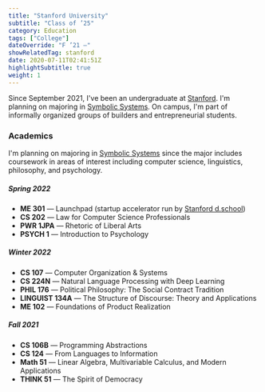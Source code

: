 ```yaml
---
title: "Stanford University"
subtitle: "Class of ’25"
category: Education
tags: ["College"]
dateOverride: "F ’21 –"
showRelatedTag: stanford
date: 2020-07-11T02:41:51Z
highlightSubtitle: true
weight: 1
---
```


Since September 2021, I've been an undergraduate at [Stanford](https://stanford.edu). I'm planning on majoring in [Symbolic Systems](https://symsys.stanford.edu).
On campus, I'm part of informally organized groups of builders and entrepreneurial students.  

### Academics

I'm planning on majoring in [Symbolic Systems](https://symsys.stanford.edu) since the major includes coursework in areas of interest including computer science, linguistics, philosophy, and psychology.

##### Spring 2022
* **ME 301** — Launchpad (startup accelerator run by [Stanford d.school](https://dschool.stanford.edu/))
* **CS 202** — Law for Computer Science Professionals
* **PWR 1JPA** — Rhetoric of Liberal Arts
* **PSYCH 1** — Introduction to Psychology

##### Winter 2022
* **CS 107** — Computer Organization & Systems
* **CS 224N** — Natural Language Processing with Deep Learning
* **PHIL 176** — Political Philosophy: The Social Contract Tradition
* **LINGUIST 134A** — The Structure of Discourse: Theory and Applications
* **ME 102** — Foundations of Product Realization

##### Fall 2021
* **CS 106B** — Programming Abstractions
* **CS 124** — From Languages to Information
* **Math 51** — Linear Algebra, Multivariable Calculus, and Modern Applications
* **THINK 51** — The Spirit of Democracy